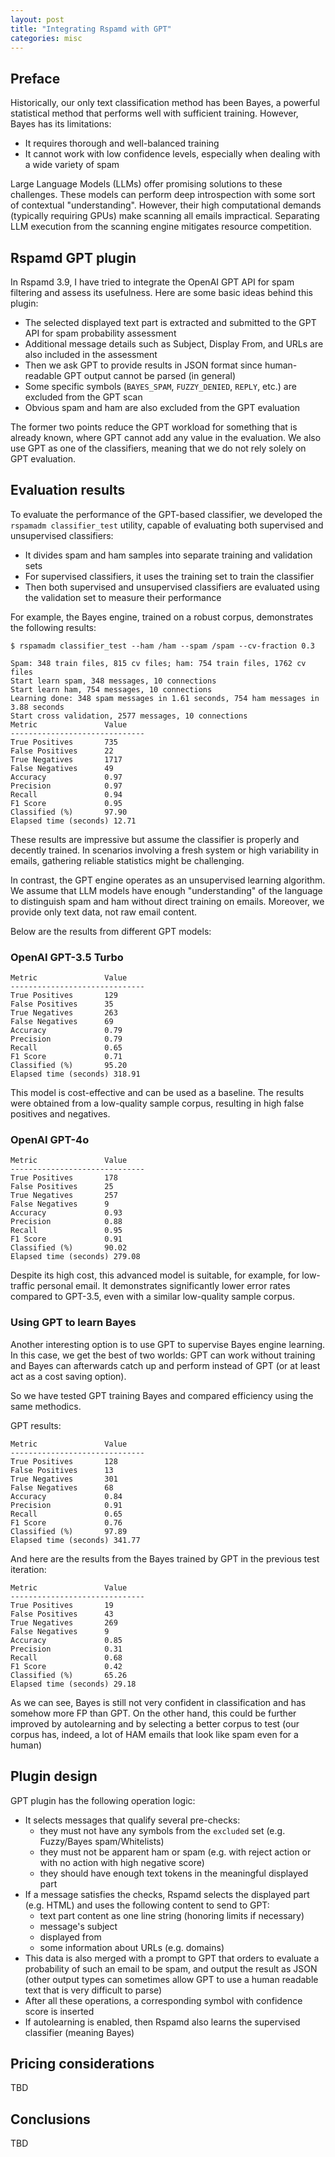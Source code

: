 ```yaml
---
layout: post
title: "Integrating Rspamd with GPT"
categories: misc
---
```


## Preface

Historically, our only text classification method has been Bayes, a powerful statistical method that performs well with sufficient training. However, Bayes has its limitations:

* It requires thorough and well-balanced training
* It cannot work with low confidence levels, especially when dealing with a wide variety of spam

Large Language Models (LLMs) offer promising solutions to these challenges. These models can perform deep introspection with some sort of contextual "understanding". However, their high computational demands (typically requiring GPUs) make scanning all emails impractical. Separating LLM execution from the scanning engine mitigates resource competition.

## Rspamd GPT plugin

In Rspamd 3.9, I have tried to integrate the OpenAI GPT API for spam filtering and assess its usefulness. Here are some basic ideas behind this plugin:

* The selected displayed text part is extracted and submitted to the GPT API for spam probability assessment
* Additional message details such as Subject, Display From, and URLs are also included in the assessment
* Then we ask GPT to provide results in JSON format since human-readable GPT output cannot be parsed (in general)
* Some specific symbols (`BAYES_SPAM`, `FUZZY_DENIED`, `REPLY`, etc.) are excluded from the GPT scan
* Obvious spam and ham are also excluded from the GPT evaluation

The former two points reduce the GPT workload for something that is already known, where GPT cannot add any value in the evaluation. We also use GPT as one of the classifiers, meaning that we do not rely solely on GPT evaluation.

## Evaluation results

To evaluate the performance of the GPT-based classifier, we developed the `rspamadm classifier_test` utility, capable of evaluating both supervised and unsupervised classifiers:

* It divides spam and ham samples into separate training and validation sets
* For supervised classifiers, it uses the training set to train the classifier
* Then both supervised and unsupervised classifiers are evaluated using the validation set to measure their performance

For example, the Bayes engine, trained on a robust corpus, demonstrates the following results:

~~~
$ rspamadm classifier_test --ham /ham --spam /spam --cv-fraction 0.3

Spam: 348 train files, 815 cv files; ham: 754 train files, 1762 cv files
Start learn spam, 348 messages, 10 connections
Start learn ham, 754 messages, 10 connections
Learning done: 348 spam messages in 1.61 seconds, 754 ham messages in 3.88 seconds
Start cross validation, 2577 messages, 10 connections
Metric               Value
------------------------------
True Positives       735
False Positives      22
True Negatives       1717
False Negatives      49
Accuracy             0.97
Precision            0.97
Recall               0.94
F1 Score             0.95
Classified (%)       97.90
Elapsed time (seconds) 12.71
~~~

These results are impressive but assume the classifier is properly and decently trained. In scenarios involving a fresh system or high variability in emails, gathering reliable statistics might be challenging.

In contrast, the GPT engine operates as an unsupervised learning algorithm. We assume that LLM models have enough "understanding" of the language to distinguish spam and ham without direct training on emails. Moreover, we provide only text data, not raw email content.

Below are the results from different GPT models:

### OpenAI GPT-3.5 Turbo

~~~
Metric               Value
------------------------------
True Positives       129
False Positives      35
True Negatives       263
False Negatives      69
Accuracy             0.79
Precision            0.79
Recall               0.65
F1 Score             0.71
Classified (%)       95.20
Elapsed time (seconds) 318.91
~~~

This model is cost-effective and can be used as a baseline. The results were obtained from a low-quality sample corpus, resulting in high false positives and negatives.

### OpenAI GPT-4o

~~~
Metric               Value
------------------------------
True Positives       178
False Positives      25
True Negatives       257
False Negatives      9
Accuracy             0.93
Precision            0.88
Recall               0.95
F1 Score             0.91
Classified (%)       90.02
Elapsed time (seconds) 279.08
~~~

Despite its high cost, this advanced model is suitable, for example, for low-traffic personal email. It demonstrates significantly lower error rates compared to GPT-3.5, even with a similar low-quality sample corpus.

### Using GPT to learn Bayes

Another interesting option is to use GPT to supervise Bayes engine learning. In this case, we get the best of two worlds: GPT can work without training and Bayes can afterwards catch up and perform instead of GPT (or at least act as a cost saving option).

So we have tested GPT training Bayes and compared efficiency using the same methodics.

GPT results:

~~~
Metric               Value
------------------------------
True Positives       128
False Positives      13
True Negatives       301
False Negatives      68
Accuracy             0.84
Precision            0.91
Recall               0.65
F1 Score             0.76
Classified (%)       97.89
Elapsed time (seconds) 341.77
~~~

And here are the results from the Bayes trained by GPT in the previous test iteration:

~~~
Metric               Value
------------------------------
True Positives       19
False Positives      43
True Negatives       269
False Negatives      9
Accuracy             0.85
Precision            0.31
Recall               0.68
F1 Score             0.42
Classified (%)       65.26
Elapsed time (seconds) 29.18
~~~

As we can see, Bayes is still not very confident in classification and has somehow more FP than GPT. On the other hand, this could be further improved by autolearning and by selecting a better corpus to test (our corpus has, indeed, a lot of HAM emails that look like spam even for a human)

## Plugin design

GPT plugin has the following operation logic:

* It selects messages that qualify several pre-checks:
  - they must not have any symbols from the `excluded` set (e.g. Fuzzy/Bayes spam/Whitelists)
  - they must not be apparent ham or spam (e.g. with reject action or with no action with high negative score)
  - they should have enough text tokens in the meaningful displayed part
* If a message satisfies the checks, Rspamd selects the displayed part (e.g. HTML) and uses the following content to send to GPT:
  - text part content as one line string (honoring limits if necessary)
  - message's subject
  - displayed from
  - some information about URLs (e.g. domains)
* This data is also merged with a prompt to GPT that orders to evaluate a probability of such an email to be spam, and output the result as JSON (other output types can sometimes allow GPT to use a human readable text that is very difficult to parse)
* After all these operations, a corresponding symbol with confidence score is inserted
* If autolearning is enabled, then Rspamd also learns the supervised classifier (meaning Bayes)

## Pricing considerations

TBD

## Conclusions

TBD
